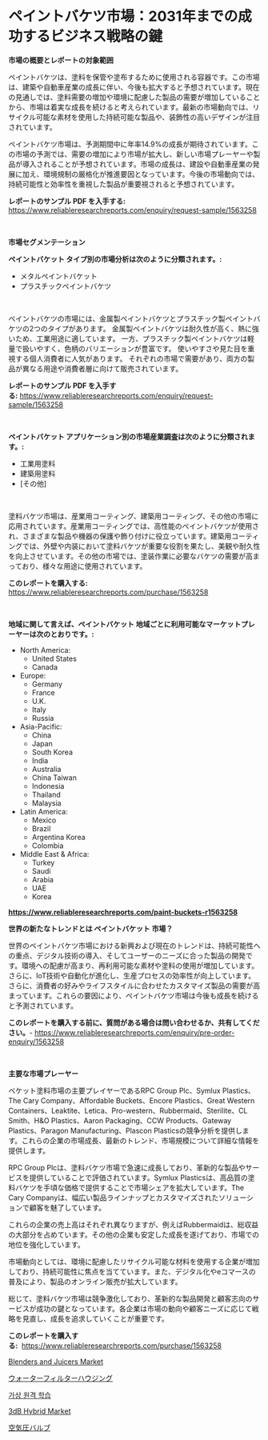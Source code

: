 <p><h1>ペイントバケツ市場：2031年までの成功するビジネス戦略の鍵</h1></p><p><strong>市場の概要とレポートの対象範囲</strong></p>
<p><p>ペイントバケツは、塗料を保管や塗布するために使用される容器です。この市場は、建築や自動車産業の成長に伴い、今後も拡大すると予想されています。現在の見通しでは、塗料需要の増加や環境に配慮した製品の需要が増加していることから、市場は着実な成長を続けると考えられています。最新の市場動向では、リサイクル可能な素材を使用した持続可能な製品や、装飾性の高いデザインが注目されています。</p><p>ペイントバケツ市場は、予測期間中に年率14.9%の成長が期待されています。この市場の予測では、需要の増加により市場が拡大し、新しい市場プレーヤーや製品が導入されることが予想されています。市場の成長は、建設や自動車産業の発展に加え、環境規制の厳格化が推進要因となっています。今後の市場動向では、持続可能性と効率性を重視した製品が重要視されると予想されています。</p></p>
<p><strong>レポートのサンプル PDF を入手する:</strong> <a href="https://www.reliableresearchreports.com/enquiry/request-sample/1563258">https://www.reliableresearchreports.com/enquiry/request-sample/1563258</a></p>
<p>&nbsp;</p>
<p><strong>市場セグメンテーション</strong></p>
<p><strong>ペイントバケット タイプ別の市場分析は次のように分類されます。:</strong></p>
<p><ul><li>メタルペイントバケット</li><li>プラスチックペイントバケツ</li></ul></p>
<p>&nbsp;</p>
<p><p>ペイントバケツの市場には、金属製ペイントバケツとプラスチック製ペイントバケツの2つのタイプがあります。 金属製ペイントバケツは耐久性が高く、熱に強いため、工業用途に適しています。 一方、プラスチック製ペイントバケツは軽量で扱いやすく、色柄のバリエーションが豊富です。 使いやすさや見た目を重視する個人消費者に人気があります。 それぞれの市場で需要があり、両方の製品が異なる用途や消費者層に向けて販売されています。</p></p>
<p><strong>レポートのサンプル PDF を入手する:</strong>&nbsp;<a href="https://www.reliableresearchreports.com/enquiry/request-sample/1563258">https://www.reliableresearchreports.com/enquiry/request-sample/1563258</a></p>
<p>&nbsp;</p>
<p><strong> ペイントバケット アプリケーション別の市場産業調査は次のように分類されます。:</strong></p>
<p><ul><li>工業用塗料</li><li>建築用塗料</li><li>[その他]</li></ul></p>
<p>&nbsp;</p>
<p><p>塗料バケツ市場は、産業用コーティング、建築用コーティング、その他の市場に応用されています。産業用コーティングでは、高性能のペイントバケツが使用され、さまざまな製品や機器の保護や飾り付けに役立っています。建築用コーティングでは、外壁や内装において塗料バケツが重要な役割を果たし、美観や耐久性を向上させています。その他の市場では、塗装作業に必要なバケツの需要が高まっており、様々な用途に使用されています。</p></p>
<p><strong>このレポートを購入する:</strong>&nbsp; <a href="https://www.reliableresearchreports.com/purchase/1563258">https://www.reliableresearchreports.com/purchase/1563258</a></p>
<p>&nbsp;</p>
<p><strong>地域に関して言えば、ペイントバケット 地域ごとに利用可能なマーケットプレーヤーは次のとおりです。:</strong></p>
<p><ul>
    <li>
        North America:
        <ul>
            <li>United States</li>
            <li>Canada</li>
        </ul>
    </li>
    <li>
        Europe:
        <ul>
            <li>Germany</li>
            <li>France</li>
            <li>U.K.</li>
            <li>Italy</li>
            <li>Russia</li>
        </ul>
    </li>
    <li>
        Asia-Pacific:
        <ul>
            <li>China</li>
            <li>Japan</li>
            <li>South Korea</li>
            <li>India</li>
            <li>Australia</li>
            <li>China Taiwan</li>
            <li>Indonesia</li>
            <li>Thailand</li>
            <li>Malaysia</li>
        </ul>
    </li>
    <li>
        Latin America:
        <ul>
            <li>Mexico</li>
            <li>Brazil</li>
            <li>Argentina Korea</li>
            <li>Colombia</li>
        </ul>
    </li>
    <li>
        Middle East & Africa:
        <ul>
            <li>Turkey</li>
            <li>Saudi</li>
            <li>Arabia</li>
            <li>UAE</li>
            <li>Korea</li>
        </ul>
    </li>
    </ul></p>
<p><strong><a href="https://www.reliableresearchreports.com/paint-buckets-r1563258">https://www.reliableresearchreports.com/paint-buckets-r1563258</a></strong>&nbsp;</p>
<p><strong>世界の新たなトレンドとは ペイントバケット 市場？</strong></p>
<p><p>世界のペイントバケツ市場における新興および現在のトレンドは、持続可能性への重点、デジタル技術の導入、そしてユーザーのニーズに合った製品の開発です。環境への配慮が高まり、再利用可能な素材や塗料の使用が増加しています。さらに、IoT技術や自動化が進化し、生産プロセスの効率性が向上しています。さらに、消費者の好みやライフスタイルに合わせたカスタマイズ製品の需要が高まっています。これらの要因により、ペイントバケツ市場は今後も成長を続けると予測されています。</p></p>
<p><strong>このレポートを購入する前に、質問がある場合は問い合わせるか、共有してください。</strong>- <a href="https://www.reliableresearchreports.com/enquiry/pre-order-enquiry/1563258">https://www.reliableresearchreports.com/enquiry/pre-order-enquiry/1563258</a></p>
<p>&nbsp;</p>
<p><strong>主要な市場プレーヤー</strong></p>
<p><p>ベケット塗料市場の主要プレイヤーであるRPC Group Plc、Symlux Plastics、The Cary Company、Affordable Buckets、Encore Plastics、Great Western Containers、Leaktite、Letica、Pro-western、Rubbermaid、Sterilite、CL Smith、H&O Plastics、Aaron Packaging、CCW Products、Gateway Plastics、Paragon Manufacturing、Plascon Plasticsの競争分析を提供します。これらの企業の市場成長、最新のトレンド、市場規模について詳細な情報を提供します。</p><p>RPC Group Plcは、塗料バケツ市場で急速に成長しており、革新的な製品やサービスを提供していることで評価されています。Symlux Plasticsは、高品質の塗料バケツを手頃な価格で提供することで市場シェアを拡大しています。The Cary Companyは、幅広い製品ラインナップとカスタマイズされたソリューションで顧客を魅了しています。</p><p>これらの企業の売上高はそれぞれ異なりますが、例えばRubbermaidは、総収益の大部分を占めています。その他の企業も安定した成長を遂げており、市場での地位を強化しています。</p><p>市場動向としては、環境に配慮したリサイクル可能な材料を使用する企業が増加しており、持続可能性に焦点を当てています。また、デジタル化やeコマースの普及により、製品のオンライン販売が拡大しています。</p><p>総じて、塗料バケツ市場は競争激化しており、革新的な製品開発と顧客志向のサービスが成功の鍵となっています。各企業は市場の動向や顧客ニーズに応じて戦略を見直し、成長を追求していくことが重要です。</p></p>
<p><strong>このレポートを購入する:</strong>&nbsp;&nbsp;<a href="https://www.reliableresearchreports.com/purchase/1563258">https://www.reliableresearchreports.com/purchase/1563258</a></p>
<p><p><a href="https://issuu.com/reportprime-2/docs/blenders-and-juicers-market-size-2030.pptx">Blenders and Juicers Market</a></p><p><a href="https://github.com/RudyBoyer2017/Market-Research-Report-List-1/blob/main/796129365627.md">ウォーターフィルターハウジング</a></p><p><a href="https://github.com/Tristiarton768456/Market-Research-Report-List-1/blob/main/594289964210.md">가상 원격 학습</a></p><p><a href="https://www.linkedin.com/pulse/3db-hybrid-market-research-report-its-history-forecast-2024-rs0of">3dB Hybrid Market</a></p><p><a href="https://github.com/MosesSpinka1914/Market-Research-Report-List-1/blob/main/551630765626.md">空気圧バルブ</a></p></p>